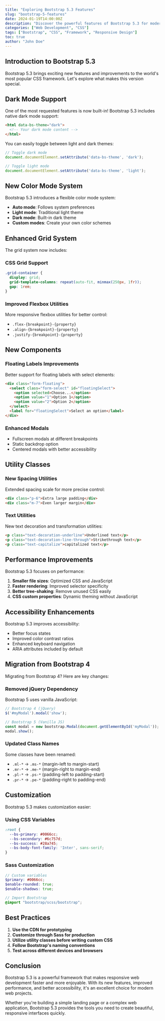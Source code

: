 ```yaml
---
title: "Exploring Bootstrap 5.3 Features"
slug: "bootstrap-5-features"
date: 2024-01-19T14:00:00Z
description: "Discover the powerful features of Bootstrap 5.3 for modern web development"
categories: ["Web Development", "CSS"]
tags: ["Bootstrap", "CSS", "Framework", "Responsive Design"]
toc: true
author: "John Doe"
---
```


## Introduction to Bootstrap 5.3

Bootstrap 5.3 brings exciting new features and improvements to the world's most popular CSS framework. Let's explore what makes this version special.

## Dark Mode Support

One of the most requested features is now built-in! Bootstrap 5.3 includes native dark mode support:

```html
<html data-bs-theme="dark">
  <!-- Your dark mode content -->
</html>
```

You can easily toggle between light and dark themes:

```javascript
// Toggle dark mode
document.documentElement.setAttribute('data-bs-theme', 'dark');

// Toggle light mode
document.documentElement.setAttribute('data-bs-theme', 'light');
```

## New Color Mode System

Bootstrap 5.3 introduces a flexible color mode system:

- **Auto mode**: Follows system preferences
- **Light mode**: Traditional light theme
- **Dark mode**: Built-in dark theme
- **Custom modes**: Create your own color schemes

## Enhanced Grid System

The grid system now includes:

### CSS Grid Support

```css
.grid-container {
  display: grid;
  grid-template-columns: repeat(auto-fit, minmax(250px, 1fr));
  gap: 1rem;
}
```

### Improved Flexbox Utilities

More responsive flexbox utilities for better control:

- `.flex-{breakpoint}-{property}`
- `.align-{breakpoint}-{property}`
- `.justify-{breakpoint}-{property}`

## New Components

### Floating Labels Improvements

Better support for floating labels with select elements:

```html
<div class="form-floating">
  <select class="form-select" id="floatingSelect">
    <option selected>Choose...</option>
    <option value="1">Option 1</option>
    <option value="2">Option 2</option>
  </select>
  <label for="floatingSelect">Select an option</label>
</div>
```

### Enhanced Modals

- Fullscreen modals at different breakpoints
- Static backdrop option
- Centered modals with better accessibility

## Utility Classes

### New Spacing Utilities

Extended spacing scale for more precise control:

```html
<div class="p-6">Extra large padding</div>
<div class="m-7">Even larger margin</div>
```

### Text Utilities

New text decoration and transformation utilities:

```html
<p class="text-decoration-underline">Underlined text</p>
<p class="text-decoration-line-through">Strikethrough text</p>
<p class="text-capitalize">capitalized text</p>
```

## Performance Improvements

Bootstrap 5.3 focuses on performance:

1. **Smaller file sizes**: Optimized CSS and JavaScript
2. **Faster rendering**: Improved selector specificity
3. **Better tree-shaking**: Remove unused CSS easily
4. **CSS custom properties**: Dynamic theming without JavaScript

## Accessibility Enhancements

Bootstrap 5.3 improves accessibility:

- Better focus states
- Improved color contrast ratios
- Enhanced keyboard navigation
- ARIA attributes included by default

## Migration from Bootstrap 4

Migrating from Bootstrap 4? Here are key changes:

### Removed jQuery Dependency

Bootstrap 5 uses vanilla JavaScript:

```javascript
// Bootstrap 4 (jQuery)
$('#myModal').modal('show');

// Bootstrap 5 (Vanilla JS)
const modal = new bootstrap.Modal(document.getElementById('myModal'));
modal.show();
```

### Updated Class Names

Some classes have been renamed:

- `.ml-*` → `.ms-*` (margin-left to margin-start)
- `.mr-*` → `.me-*` (margin-right to margin-end)
- `.pl-*` → `.ps-*` (padding-left to padding-start)
- `.pr-*` → `.pe-*` (padding-right to padding-end)

## Customization

Bootstrap 5.3 makes customization easier:

### Using CSS Variables

```css
:root {
  --bs-primary: #0066cc;
  --bs-secondary: #6c757d;
  --bs-success: #28a745;
  --bs-body-font-family: 'Inter', sans-serif;
}
```

### Sass Customization

```scss
// Custom variables
$primary: #0066cc;
$enable-rounded: true;
$enable-shadows: true;

// Import Bootstrap
@import "bootstrap/scss/bootstrap";
```

## Best Practices

1. **Use the CDN for prototyping**
2. **Customize through Sass for production**
3. **Utilize utility classes before writing custom CSS**
4. **Follow Bootstrap's naming conventions**
5. **Test across different devices and browsers**

## Conclusion

Bootstrap 5.3 is a powerful framework that makes responsive web development faster and more enjoyable. With its new features, improved performance, and better accessibility, it's an excellent choice for modern web projects.

Whether you're building a simple landing page or a complex web application, Bootstrap 5.3 provides the tools you need to create beautiful, responsive interfaces quickly.
